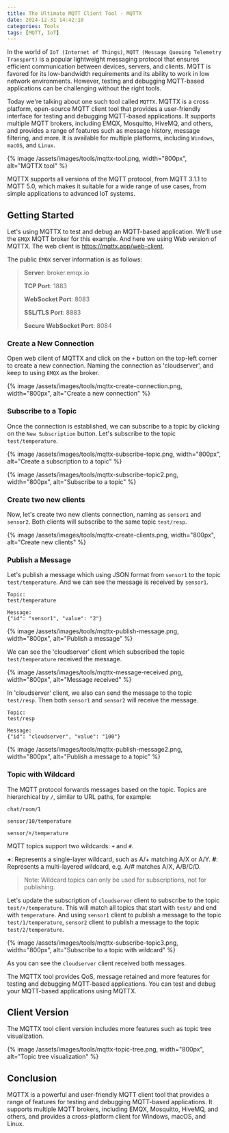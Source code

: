 ```yaml
---
title: The Ultimate MQTT Client Tool - MQTTX
date: 2024-12-31 14:42:10
categories: Tools
tags: [MQTT, IoT]
---
```


In the world of `IoT (Internet of Things)`, `MQTT (Message Queuing Telemetry Transport)` is a popular lightweight messaging protocol that ensures efficient communication between devices, servers, and clients. MQTT is favored for its low-bandwidth requirements and its ability to work in low network environments. However, testing and debugging MQTT-based applications can be challenging without the right tools.

Today we're talking about one such tool called `MQTTX`. MQTTX is a cross platform, open-source MQTT client tool that provides a user-friendly interface for testing and debugging MQTT-based applications. It supports multiple MQTT brokers, including EMQX, Mosquitto, HiveMQ, and others, and provides a range of features such as message history, message filtering, and more. It is available for multiple platforms, including `Windows`, `macOS`, and `Linux`.

{% image /assets/images/tools/mqttx-tool.png, width="800px", alt="MQTTX tool" %}

MQTTX supports all versions of the MQTT protocol, from MQTT 3.1.1 to MQTT 5.0, which makes it suitable for a wide range of use cases, from simple applications to advanced IoT systems.

## Getting Started
Let's using MQTTX to test and debug an MQTT-based application. We'll use the `EMQX` MQTT broker for this example. And here we using Web version of MQTTX. The web client is https://mqttx.app/web-client.

The public `EMQX` server information is as follows:

> **Server**: broker.emqx.io
> 
> **TCP Port**: 1883
> 
> **WebSocket Port**: 8083
> 
> **SSL/TLS Port**: 8883
> 
> **Secure WebSocket Port**: 8084

### Create a New Connection
Open web client of MQTTX and click on the `+` button on the top-left corner to create a new connection.  Naming the connection as 'cloudserver', and keep to using `EMQX` as the broker.

{% image /assets/images/tools/mqttx-create-connection.png, width="800px", alt="Create a new connection" %}

### Subscribe to a Topic
Once the connection is established, we can subscribe to a topic by clicking on the `New Subscription` button. Let's subscribe to the topic `test/temperature`. 

{% image /assets/images/tools/mqttx-subscribe-topic.png, width="800px", alt="Create a subscription to a topic" %}

{% image /assets/images/tools/mqttx-subscribe-topic2.png, width="800px", alt="Subscribe to a topic" %}

### Create two new clients
Now, let's create two new clients connection, naming as `sensor1` and `sensor2`. Both clients will subscribe to the same topic `test/resp`.

{% image /assets/images/tools/mqttx-create-clients.png, width="800px", alt="Create new clients" %}

### Publish a Message
Let's publish a message which using JSON format from `sensor1` to the topic `test/temperature`. And we can see the message is received by `sensor1`.

```
Topic: 
test/temperature

Message:
{"id": "sensor1", "value": "2"}
```

{% image /assets/images/tools/mqttx-publish-message.png, width="800px", alt="Publish a message" %}

We can see the 'cloudserver' client which subscribed the topic `test/temperature` received the message.

{% image /assets/images/tools/mqttx-message-received.png, width="800px", alt="Message received" %}

In 'cloudserver' client, we also can send the message to the topic `test/resp`. Then both `sensor1` and `sensor2` will receive the message.

```
Topic:
test/resp

Message:
{"id": "cloudserver", "value": "100"}
```

{% image /assets/images/tools/mqttx-publish-message2.png, width="800px", alt="Publish a message to a topic" %}

### Topic with Wildcard
The MQTT protocol forwards messages based on the topic. Topics are hierarchical by `/`, similar to URL paths, for example:

```
chat/room/1

sensor/10/temperature

sensor/+/temperature
```

MQTT topics support two wildcards: `+` and `#`.

**+**: Represents a single-layer wildcard, such as A/+ matching A/X or A/Y.
**#**: Represents a multi-layered wildcard, e.g. A/# matches A/X, A/B/C/D.

> Note: Wildcard topics can only be used for subscriptions, not for publishing.


Let's update the subscription of `cloudserver` client to subscribe to the topic `test/+/temperature`. This will match all topics that start with `test/` and end with `temperature`. And using `sensor1` client to publish a message to the topic `test/1/temperature`, `sensor2` client to publish a message to the topic `test/2/temperature`.

{% image /assets/images/tools/mqttx-subscribe-topic3.png, width="800px", alt="Subscribe to a topic with wildcard" %}

As you can see the `cloudserver` client received both messages.

The MQTTX tool provides QoS, message retained and more features for testing and debugging MQTT-based applications. You can test and debug your MQTT-based applications using MQTTX.

## Client Version
The MQTTX tool client version includes more features such as topic tree visualization.

{% image /assets/images/tools/mqttx-topic-tree.png, width="800px", alt="Topic tree visualization" %}

## Conclusion
MQTTX is a powerful and user-friendly MQTT client tool that provides a range of features for testing and debugging MQTT-based applications. It supports multiple MQTT brokers, including EMQX, Mosquitto, HiveMQ, and others, and provides a cross-platform client for Windows, macOS, and Linux.   





